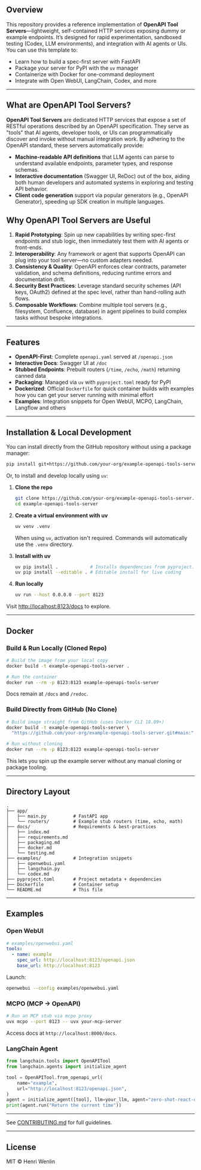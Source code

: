 ## Overview

This repository provides a reference implementation of **OpenAPI Tool Servers**—lightweight, self-contained HTTP services exposing dummy or example endpoints. It’s designed for rapid experimentation, sandboxed testing (Codex, LLM environments), and integration with AI agents or UIs. You can use this template to:

- Learn how to build a spec-first server with FastAPI
- Package your server for PyPI with the `uv` manager
- Containerize with Docker for one-command deployment
- Integrate with Open WebUI, LangChain, Codex, and more

---

## What are OpenAPI Tool Servers?

**OpenAPI Tool Servers** are dedicated HTTP services that expose a set of RESTful operations described by an OpenAPI specification. They serve as "tools" that AI agents, developer tools, or UIs can programmatically discover and invoke without manual integration work. By adhering to the OpenAPI standard, these servers automatically provide:

- **Machine-readable API definitions** that LLM agents can parse to understand available endpoints, parameter types, and response schemas.
- **Interactive documentation** (Swagger UI, ReDoc) out of the box, aiding both human developers and automated systems in exploring and testing API behavior.
- **Client code generation** support via popular generators (e.g., OpenAPI Generator), speeding up SDK creation in multiple languages.

## Why OpenAPI Tool Servers are Useful

1. **Rapid Prototyping**: Spin up new capabilities by writing spec-first endpoints and stub logic, then immediately test them with AI agents or front-ends.
2. **Interoperability**: Any framework or agent that supports OpenAPI can plug into your tool server—no custom adapters needed.
3. **Consistency & Quality**: OpenAPI enforces clear contracts, parameter validation, and schema definitions, reducing runtime errors and documentation drift.
4. **Security Best Practices**: Leverage standard security schemes (API keys, OAuth2) defined at the spec level, rather than hand-rolling auth flows.
5. **Composable Workflows**: Combine multiple tool servers (e.g., filesystem, Confluence, database) in agent pipelines to build complex tasks without bespoke integrations.

---

## Features

- **OpenAPI-First**: Complete `openapi.yaml` served at `/openapi.json`
- **Interactive Docs**: Swagger UI at `/doc`
- **Stubbed Endpoints**: Prebuilt routers (`/time`, `/echo`, `/math`) returning canned data
- **Packaging**: Managed via `uv` with `pyproject.toml` ready for PyPI
- **Dockerized**: Official `Dockerfile` for quick container builds with examples how you can get your server running with minimal effort
- **Examples**: Integration snippets for Open WebUI, MCPO, LangChain, Langflow and others

---

## Installation & Local Development

You can install directly from the GitHub repository without using a package manager:

```bash
pip install git+https://github.com/your-org/example-openapi-tools-server.git
```

Or, to install and develop locally using `uv`:

1. **Clone the repo**

   ```bash
   git clone https://github.com/your-org/example-openapi-tools-server.git
   cd example-openapi-tools-server
   ```

2. **Create a virtual environment with uv**

   ```bash
   uv venv .venv
   ```

   When using `uv`, activation isn't required. Commands will automatically use
   the `.venv` directory.

3. **Install with uv**

   ```bash
   uv pip install .            # Installs dependencies from pyproject.toml
   uv pip install --editable . # Editable install for live coding
   ```

4. **Run locally**

   ```bash
   uv run --host 0.0.0.0 --port 8123
   ```

Visit [http://localhost:8123/docs](http://localhost:8123/docs) to explore.

---

## Docker

### Build & Run Locally (Cloned Repo)

```bash
# Build the image from your local copy
docker build -t example-openapi-tools-server .

# Run the container
docker run --rm -p 8123:8123 example-openapi-tools-server
```

Docs remain at `/docs` and `/redoc`.

### Build Directly from GitHub (No Clone)

```bash
# Build image straight from GitHub (uses Docker CLI 18.09+)
docker build -t example-openapi-tools-server \
  "https://github.com/your-org/example-openapi-tools-server.git#main:"

# Run without cloning
docker run --rm -p 8123:8123 example-openapi-tools-server
```

This lets you spin up the example server without any manual cloning or package tooling.

---

## Directory Layout

```
.
├── app/
│   ├── main.py          # FastAPI app
│   └── routers/         # Example stub routers (time, echo, math)
├── docs/                # Requirements & best-practices
│   ├── index.md
│   ├── requirements.md
│   ├── packaging.md
│   ├── docker.md
│   └── testing.md
├── examples/            # Integration snippets
│   ├── openwebui.yaml
│   ├── langchain.py
│   └── codex.md
├── pyproject.toml       # Project metadata + dependencies
├── Dockerfile           # Container setup
└── README.md            # This file
```

---

## Examples

### Open WebUI

```yaml
# examples/openwebui.yaml
tools:
  - name: example
    spec_url: http://localhost:8123/openapi.json
    base_url: http://localhost:8123
```

Launch:

```bash
openwebui --config examples/openwebui.yaml
```

### MCPO (MCP → OpenAPI)

```bash
# Run an MCP stub via mcpo proxy
uvx mcpo --port 8123 -- uvx your-mcp-server
```

Access docs at `http://localhost:8000/docs`.

### LangChain Agent

```python
from langchain.tools import OpenAPITool
from langchain.agents import initialize_agent

tool = OpenAPITool.from_openapi_url(
    name="example",
    url="http://localhost:8123/openapi.json",
)
agent = initialize_agent([tool], llm=your_llm, agent="zero-shot-react-description")
print(agent.run("Return the current time"))
```

---

See [CONTRIBUTING.md](CONTRIBUTING.md) for full guidelines.

---

## License

MIT © Henri Wenlin

